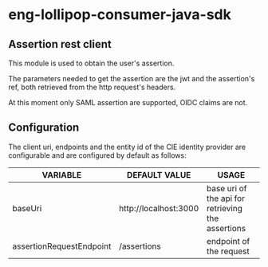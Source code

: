 # eng-lollipop-consumer-java-sdk

## Assertion rest client
This module is used to obtain the user's assertion.

The parameters needed to get the assertion are the jwt and the assertion's ref,
both retrieved from the http request's headers.

At this moment only SAML assertion are supported, OIDC claims are not.

## Configuration
The client uri, endpoints and the entity id of the CIE identity provider are configurable and are configured by default as follows:

| VARIABLE                 | DEFAULT VALUE         | USAGE                                             |
|--------------------------|-----------------------|---------------------------------------------------|
| baseUri                  | http://localhost:3000 | base uri of the api for retrieving the assertions |
| assertionRequestEndpoint | /assertions           | endpoint of the request                           |
